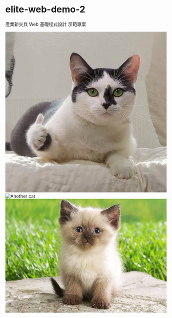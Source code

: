 # elite-web-demo-2

產業新尖兵 Web 基礎程式設計 示範專案

![Cat](./image/cat.jpg)
![Another cat](https://i.imgur.com/9wGJWa0.png)
![](./a/b/c/Lxg6TaU.jpeg)